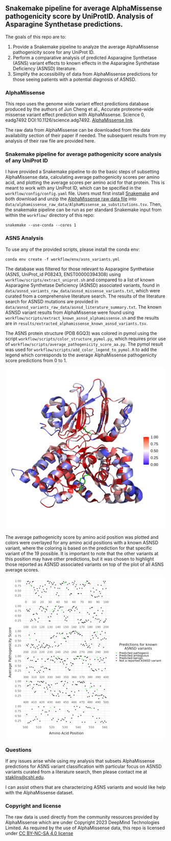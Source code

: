 ## Snakemake pipeline for average AlphaMissense pathogenicity score by UniProtID. Analysis of Asparagine Synthetase predictions.

The goals of this repo are to:
1. Provide a Snakemake pipeline to analyze the average AlphaMissense pathogenicity score for any UniProt ID.
2. Perform a comparative analysis of predicted Asparagine Synthetase (ASNS) variant effects to known effects in the Asparagine Synthetase Deficiency (ASNSD) literature.
3. Simplify the accessibility of data from AlphaMissense predictions for those seeing patients with a potential diagnosis of ASNSD.

### AlphaMissense

This repo uses the genome wide variant effect predictions database produced by the authors of Jun Cheng et al., Accurate proteome-wide missense variant effect prediction with AlphaMissense. Science 0, eadg7492 DOI:10.1126/science.adg7492. [AlphaMissense link](https://www.science.org/doi/10.1126/science.adg7492)

The raw data from AlphaMissense can be downloaded from the data availability section of their paper if needed. The subsequent results from my analysis of their raw file are provided here.

### Snakemake pipeline for average pathogenicity score analysis of any UniProt ID

I have provided a Snakemake pipeline to do the basic steps of subsetting AlphaMissense data, calculating average pathogenicity scores per amino acid, and plotting the average scores per amino acid for that protein. This is meant to work with any UniProt ID, which can be specified in the `workflow/config/config.yaml` file. Users must first install [Snakemake](https://snakemake.readthedocs.io/en/stable/getting_started/installation.html) and both download and unzip the [AlphaMissense raw data file](https://console.cloud.google.com/storage/browser/dm_alphamissense;tab=objects?prefix=&forceOnObjectsSortingFiltering=false) into `data/alphamissense_raw_data/AlphaMissense_aa_substitutions.tsv`. Then, the snakemake pipeline can be run as per standard Snakemake input from within the `workflow/` directory of this repo:
```
snakemake --use-conda --cores 1
```

### ASNS Analysis

To use any of the provided scripts, please install the conda env:
```
conda env create -f workflow/env/asns_variants.yml
```

The database was filtered for those relevant to Asparagine Synthetase (ASNS, UniProt_id P08243, ENST00000394308) using `workflow/scripts/extract_uniprot.sh` and compared to a list of known Asparagine Synthetase Deficiency (ASNSD) associated variants, found in `data/asnsd_variants_raw_data/asnsd_missense_variants.txt`, which were curated from a comprehensive literature search. The results of the literature search for ASNSD mutations are provided in `data/asnsd_variants_raw_data/asnsd_literature_summary.txt`. The known ASNSD variant results from AlphaMissense were found using `workflow/scripts/extract_known_asnsd_alphamissense.sh` and the results are in `results/extracted_alphamissense_known_asnsd_variants.tsv`.

The ASNS protein structure (PDB 6GQ3) was colored in pymol using the script `workflow/scripts/color_structure_pymol.py`, which requires prior use of `workflow/scripts/average_pathogenicity_score_aa.py`. The pymol result was used for `workflow/scripts/add_color_legend_to_pymol.R` to add the legend which corresponds to the average AlphaMissense pathogenicity score predictions from 0 to 1.

![Alt text](/results/color_asns_structure/pathogenic_colored_asns_legend.png?raw=true "ASNS protein structure with amino acids colored by the average AlphaMissense pathogenicity score")

The average pathogenicity score by amino acid position was plotted and colors were overlayed for any amino acid positions with a known ASNSD variant, where the coloring is based on the prediction for that specific variant of the 19 possible. It is important to note that the other variants at this position may have other predictions, but it was chosen to highlight those reported as ASNSD associated variants on top of the plot of all ASNS average scores.

![Alt text](/results/plot_aminoacid_pathogenicity_score_with_asnsd.png?raw=true "Average AlphaMissense pathogenicity score by amino acid position and colored for the prediction at those amino acids with a reported ASNSD variant in the literature")


### Questions

If any issues arise while using my analysis that subsets AlphaMissense predictions for ASNS variant classification with particular focus on ASNSD variants curated from a literature search, then please contact me at staklins@cshl.edu. 

I can assist others that are characterizing ASNS variants and would like help with the AlphaMissense dataset.

### Copyright and license

The raw data is used directly from the community resources provided by AlphaMissense which are under Copyright 2023 DeepMind Technologies Limited.
As required by the use of AlphaMissense data, this repo is licensed under [CC BY-NC-SA 4.0 license](https://creativecommons.org/licenses/by-nc-sa/4.0/)
